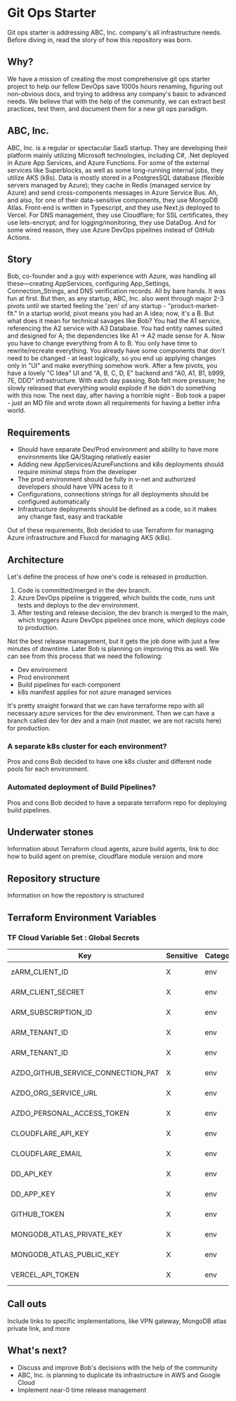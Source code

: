 # Git Ops Starter

Git ops starter is addressing ABC, Inc. company's all infrastructure needs. Before diving in, read the story of how this repository was born.

## Why?

We have a mission of creating the most comprehensive git ops starter project to help our fellow DevOps save 1000s hours renaming, figuring out non-obvious docs, and trying to address any company's basic to advanced needs. We believe that with the help of the community, we can extract best practices, test them, and document them for a new git ops paradigm.

## ABC, Inc.

ABC, Inc. is a regular or spectacular SaaS startup. They are developing their platform mainly utilizing Microsoft technologies, including C#, .Net deployed in Azure App Services, and Azure Functions. For some of the external services like Superblocks, as well as some long-running internal jobs, they utilize AKS (k8s). Data is mostly stored in a PostgresSQL database (flexible servers managed by Azure); they cache in Redis (managed service by Azure) and send cross-components messages in Azure Service Bus. Ah, and also, for one of their data-sensitive components, they use MongoDB Atlas. Front-end is written in Typescript, and they use Next.js deployed to Vercel. For DNS management, they use Cloudflare; for SSL certificates, they use lets-encrypt; and for logging/monitoring, they use DataDog. And for some wired reason, they use Azure DevOps pipelines instead of GitHub Actions.

## Story

Bob, co-founder and a guy with experience with Azure, was handling all these—creating AppServices, configuring App_Settings, Connection_Strings, and DNS verification records. All by bare hands. It was fun at first. But then, as any startup, ABC, Inc. also went through major 2-3 pivots until we started feeling the 'zen' of any startup - "product-market-fit." In a startup world, pivot means you had an A idea; now, it's a B. But what does it mean for technical savages like Bob? You had the A1 service, referencing the A2 service with A3 Database. You had entity names suited and designed for A; the dependencies like A1 -> A2 made sense for A. Now you have to change everything from A to B. You only have time to rewrite/recreate everything. You already have some components that don't need to be changed - at least logically, so you end up applying changes only in "UI" and make everything somehow work. After a few pivots, you have a lovely "C Idea" UI and "A, B, C, D, E" backend and "A0, A1, B1, b999, 7E, DDD" infrastructure. With each day passing, Bob felt more pressure; he slowly released that everything would explode if he didn't do something with this now. The next day, after having a horrible night - Bob took a paper - just an MD file and wrote down all requirements for having a better infra world.

## Requirements

- Should have separate Dev/Prod environment and ability to have more environments like QA/Staging relatively easier
- Adding new AppServices/AzureFunctions and k8s deployments should require minimal steps from the developer
- The prod environment should be fully in v-net and authorized developers should have VPN acess to it
- Configurations, connections strings for all deployments should be configured automatically
- Infrastructure deployments should be defined as a code, so it makes any change fast, easy and trackable

Out of these requirements, Bob decided to use Terraform for managing Azure infrastructure and Fluxcd for managing AKS (k8s).

## Architecture

Let's define the process of how one's code is released in production.
1. Code is committed/merged in the dev branch.
2. Azure DevOps pipeline is triggered, which builds the code, runs unit tests and deploys to the dev environment.
3. After testing and release decision, the dev branch is merged to the main, which triggers Azure DevOps pipelines once more, which deploys code to production.

Not the best release management, but it gets the job done with just a few minutes of downtime. Later Bob is planning on improving this as well. 
We can see from this process that we need the following:

- Dev environment
- Prod environment
- Build pipelines for each component
- k8s manifest applies for not azure managed services

It's pretty straight forward that we can have terraforme repo with all necessary azure services for the dev environment. Then we can have a branch called dev for dev and a main (not master, we are not racists here) for production.

### A separate k8s cluster for each environment?
Pros and cons
Bob decided to have one k8s cluster and different node pools for each environment.

### Automated deployment of Build Pipelines?
Pros and cons
Bob decided to have a separate terraform repo for deploying build pipelines.

## Underwater stones

Information about Terraform cloud agents, azure build agents, link to doc how to build agent on premise, cloudflare module version and more

## Repository structure

Information on how the repository is structured

## Terraform Environment Variables

### TF Cloud Variable Set : Global Secrets

| Key  | Sensitive | Category | Description
| ----------------------------------- | ----- | ------- | ----------------------------- |
|zARM_CLIENT_ID | X | env | key description |
| ARM_CLIENT_SECRET | X | env | key description |
| ARM_SUBSCRIPTION_ID | X | env | key description |
| ARM_TENANT_ID | X | env | key description |
| ARM_TENANT_ID | X | env | key description |
| AZDO_GITHUB_SERVICE_CONNECTION_PAT | X | env | key description |
| AZDO_ORG_SERVICE_URL | X | env | key description |
| AZDO_PERSONAL_ACCESS_TOKEN | X | env | key description |
| CLOUDFLARE_API_KEY | X | env | key description |
| CLOUDFLARE_EMAIL | X | env | key description |
| DD_API_KEY | X | env | key description |
| DD_APP_KEY | X | env | key description |
| GITHUB_TOKEN | X | env | key description |
| MONGODB_ATLAS_PRIVATE_KEY | X | env | key description |
| MONGODB_ATLAS_PUBLIC_KEY | X | env | key description |
| VERCEL_API_TOKEN | X | env | key description |

## Call outs

Include links to specific implementations, like VPN gateway, MongoDB atlas private link, and more


## What's next?
- Discuss and improve Bob's decisions with the help of the community
- ABC, Inc. is planning to duplicate its infrastructure in AWS and Google Cloud
- Implement near-0 time release management
